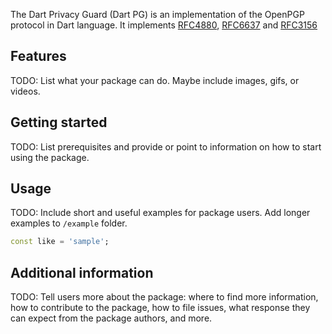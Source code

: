The Dart Privacy Guard (Dart PG) is an implementation of the OpenPGP protocol in Dart language. It implements [RFC4880](https://www.rfc-editor.org/rfc/rfc4880), [RFC6637](https://www.rfc-editor.org/rfc/rfc6637) and [RFC3156](https://www.rfc-editor.org/rfc/rfc3156)

## Features

TODO: List what your package can do. Maybe include images, gifs, or videos.

## Getting started

TODO: List prerequisites and provide or point to information on how to
start using the package.

## Usage

TODO: Include short and useful examples for package users. Add longer examples
to `/example` folder. 

```dart
const like = 'sample';
```

## Additional information

TODO: Tell users more about the package: where to find more information, how to 
contribute to the package, how to file issues, what response they can expect 
from the package authors, and more.
